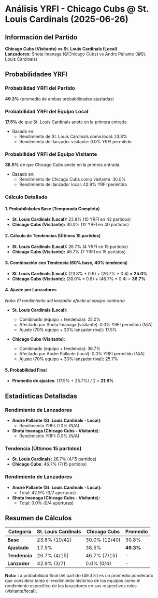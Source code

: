 # Análisis YRFI - Chicago Cubs @ St. Louis Cardinals (2025-06-26)

## Información del Partido
**Chicago Cubs (Visitante) vs St. Louis Cardinals (Local)**  
**Lanzadores:** Shota Imanaga (@Chicago Cubs) vs Andre Pallante (@St. Louis Cardinals)

## Probabilidades YRFI

### Probabilidad YRFI del Partido
**49.3%** (promedio de ambas probabilidades ajustadas)

### Probabilidad YRFI del Equipo Local
**17.5%** de que St. Louis Cardinals anote en la primera entrada
- Basado en:
  - Rendimiento de St. Louis Cardinals como local: 23.8%
  - Rendimiento del lanzador visitante: 0.0% YRFI permitido

### Probabilidad YRFI del Equipo Visitante
**38.5%** de que Chicago Cubs anote en la primera entrada
- Basado en:
  - Rendimiento de Chicago Cubs como visitante: 30.0%
  - Rendimiento del lanzador local: 42.9% YRFI permitido

### Cálculo Detallado

#### 1. Probabilidades Base (Temporada Completa)
- **St. Louis Cardinals (Local):** 23.8% (10 YRFI en 42 partidos)
- **Chicago Cubs (Visitante):** 30.0% (12 YRFI en 40 partidos)

#### 2. Cálculo de Tendencias (Últimos 15 partidos)
- **St. Louis Cardinals (Local):** 26.7% (4 YRFI en 15 partidos)
- **Chicago Cubs (Visitante):** 46.7% (7 YRFI en 15 partidos)

#### 3. Combinación con Tendencia (60% base, 40% tendencia)
- **St. Louis Cardinals (Local):** (23.8% * 0.6) + (26.7% * 0.4) = **25.0%**
- **Chicago Cubs (Visitante):** (30.0% * 0.6) + (46.7% * 0.4) = **36.7%**

#### 4. Ajuste por Lanzadores
*Nota: El rendimiento del lanzador afecta al equipo contrario*

- **St. Louis Cardinals (Local)**:
  - Combinado (equipo + tendencia): 25.0%
  - Afectado por Shota Imanaga (visitante): 0.0% YRFI permitido (N/A)
  - Ajuste (70% equipo + 30% lanzador rival): 17.5%

- **Chicago Cubs (Visitante)**:
  - Combinado (equipo + tendencia): 36.7%
  - Afectado por Andre Pallante (local): 0.0% YRFI permitido (N/A)
  - Ajuste (70% equipo + 30% lanzador rival): 25.7%

#### 5. Probabilidad Final
- **Promedio de ajustes:** (17.5% + 25.7%) / 2 = **21.6%**

## Estadísticas Detalladas


### Rendimiento de Lanzadores
- **Andre Pallante (St. Louis Cardinals - Local)**:
  - Rendimiento YRFI: 0.0% (N/A)
- **Shota Imanaga (Chicago Cubs - Visitante)**:
  - Rendimiento YRFI: 0.0% (N/A)
### Tendencia (Últimos 15 partidos)
- **St. Louis Cardinals:** 26.7% (4/15 partidos)
- **Chicago Cubs:** 46.7% (7/15 partidos)

### Rendimiento de Lanzadores
- **Andre Pallante (St. Louis Cardinals - Local):**
  - Total: 42.9% (3/7 aperturas)
- **Shota Imanaga (Chicago Cubs - Visitante):**
  - Total: 0.0% (0/4 aperturas)

## Resumen de Cálculos
| Categoría | St. Louis Cardinals  | Chicago Cubs         | Promedio |
|-----------|----------------------|----------------------|----------|
| **Base** | 23.8% (10/42) | 30.0% (12/40) | 30.8% |
| **Ajustado** | 17.5% | 38.5% | **49.3%** |
| **Tendencia** | 26.7% (4/15) | 46.7% (7/15) | - |
| **Lanzador** | 42.9% (3/7) | 0.0% (0/4) | - |

**Nota:** La probabilidad final del partido (49.3%) es un promedio ponderado que considera tanto el rendimiento histórico de los equipos como el rendimiento específico de los lanzadores en sus respectivos roles (visitante/local).
